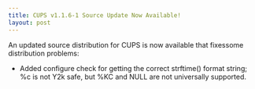 ```yaml
---
title: CUPS v1.1.6-1 Source Update Now Available!
layout: post
---
```


<P>An updated source distribution for CUPS is now available that fixessome distribution problems:<UL>	<LI>Added configure check for getting the correct	strftime() format string; %c is not Y2k safe,	but %KC and NULL are not universally supported.</UL>
